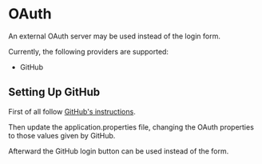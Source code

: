 # OAuth

An external OAuth server may be used instead of the login form.

Currently, the following providers are supported:
* GitHub

## Setting Up GitHub

First of all follow [GitHub's instructions](https://developer.github.com/apps/building-oauth-apps/creating-an-oauth-app/).

Then update the application.properties file, changing the OAuth properties to those values given by GitHub.

Afterward the GitHub login button can be used instead of the form.
